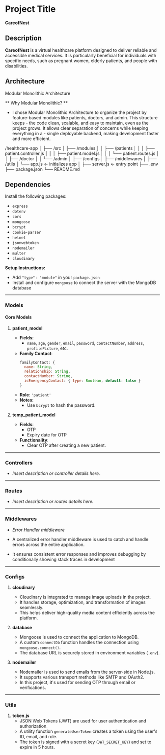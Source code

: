 # Project Title

**CareofNest**

## Description

**CareofNest** is a virtual healthcare platform designed to deliver reliable and accessible medical services. It is particularly beneficial for individuals with specific needs, such as pregnant women, elderly patients, and people with disabilities.

## Architecture

Modular Monolithic Architecture

** Why Modular Monolithic? **

- I chose Modular Monolithic Architecture to organize the project by feature-based modules like patients, doctors, and admin. This structure keeps - the code clean, scalable, and easy to maintain, even as the project grows. It allows clear separation of concerns while keeping everything in a - single deployable backend, making development faster and more efficient.

/healthcare-app
│
├── /src
│ ├── /modules
│ │ ├── /patients
│ │ │ ├── patient.controller.js
│ │ │ ├── patient.model.js
│ │ │ └── patient.routes.js
│ │ ├── /doctor
│ │ └── /admin
│ ├── /configs
│ ├── /middlewares
│ ├── /utils
│ └── app.js ← initializes app
│
├── server.js ← entry point
├── .env
├── package.json
└── README.md

## Dependencies

Install the following packages:

- `express`
- `dotenv`
- `cors`
- `mongoose`
- `bcrypt`
- `cookie-parser`
- `helmet`
- `jsonwebtoken`
- `nodemailer`
- `multer`
- `cloudinary`

**Setup Instructions:**

- Add `"type": "module"` in your `package.json`
- Install and configure `mongoose` to connect the server with the MongoDB database

---

### **Models**

#### **Core Models**

1. **patient_model**

   - **Fields**:
     - `name`, `age`, `gender`, `email`, `password`, `contactNumber`, `address`, `profilePicture`, etc.
   - **Family Contact**:
     ```js
     familyContact: {
       name: String,
       relationship: String,
       contactNumber: String,
       isEmergencyContact: { type: Boolean, default: false }
     }
     ```
   - **Role**: `'patient'`
   - **Notes**:
     - Use `bcrypt` to hash the password.

2. **temp_patient_model**
   - **Fields**:
     - OTP
     - Expiry date for OTP
   - **Functionality**:
     - Clear OTP after creating a new patient.

---

### **Controllers**

- _Insert description or controller details here._

---

### **Routes**

- _Insert description or routes details here._

---

### **Middlewares**

- _Error Handler middleware_

- A centralized error handler middleware is used to catch and handle errors across the entire application.
- It ensures consistent error responses and improves debugging by conditionally showing stack traces in development

---

### **Configs**

1. **cloudinary**

   - Cloudinary is integrated to manage image uploads in the project.
   - It handles storage, optimization, and transformation of images seamlessly.
   - This helps deliver high-quality media content efficiently across the platform.

2. **database**

   - Mongoose is used to connect the application to MongoDB.
   - A custom `connectDb` function handles the connection using `mongoose.connect()`.
   - The database URL is securely stored in environment variables (`.env`).

3. **nodemailer**
   - Nodemailer is used to send emails from the server-side in Node.js.
   - It supports various transport methods like SMTP and OAuth2.
   - In this project, it's used for sending OTP through email or verifications.

---

### **Utils**

1. **token.js**
   - JSON Web Tokens (JWT) are used for user authentication and authorization.
   - A utility function `generateUserToken` creates a token using the user's ID, email, and role.
   - The token is signed with a secret key (`JWT_SECRET_KEY`) and set to expire in 5 hours.
